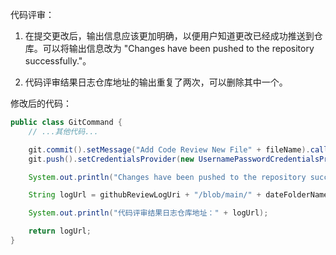 代码评审：

1. 在提交更改后，输出信息应该更加明确，以便用户知道更改已经成功推送到仓库。可以将输出信息改为 "Changes have been pushed to the repository successfully."。

2. 代码评审结果日志仓库地址的输出重复了两次，可以删除其中一个。

修改后的代码：

```java
public class GitCommand {
    // ...其他代码...

    git.commit().setMessage("Add Code Review New File" + fileName).call();
    git.push().setCredentialsProvider(new UsernamePasswordCredentialsProvider(githubToken, "")).call();

    System.out.println("Changes have been pushed to the repository successfully.");

    String logUrl = githubReviewLogUri + "/blob/main/" + dateFolderName + "/" + fileName;

    System.out.println("代码评审结果日志仓库地址：" + logUrl);

    return logUrl;
}
```